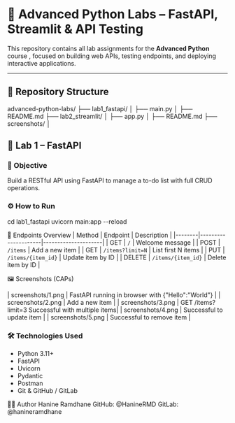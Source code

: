# 🧠 Advanced Python Labs – FastAPI, Streamlit & API Testing

This repository contains all lab assignments for the **Advanced Python** course , focused on building web APIs, testing endpoints, and deploying interactive applications.

---

## 📁 Repository Structure
advanced-python-labs/ ├── lab1_fastapi/ │   ├── main.py │   ├── README.md ├── lab2_streamlit/ │   ├── app.py │   ├── README.md ├── screenshots/ │  
## 🚀 Lab 1 – FastAPI

### 🎯 Objective
Build a RESTful API using FastAPI to manage a to-do list with full CRUD operations.

### ⚙️ How to Run
cd lab1_fastapi
uvicorn main:app --reload

📌 Endpoints Overview
| Method | Endpoint            | Description         |
|--------|---------------------|---------------------|
| GET    | `/`                 | Welcome message     |
| POST   | `/items`            | Add a new item      |
| GET    | `/items?limit=N`    | List first N items  |
| PUT    | `/items/{item_id}`  | Update item by ID   |
| DELETE | `/items/{item_id}`  | Delete item by ID   |



🖼️ Screenshots (CAPs)

| screenshots/1.png | FastAPI running in browser with {"Hello":"World"} | 
| screenshots/2.png | Add a new item | 
| screenshots/3.png | GET /items?limit=3 Successful with multiple items| 
| screenshots/4.png | Successful to update item | 
| screenshots/5.png | Successful to remove item | 

### 🛠️ Technologies Used
- Python 3.11+
- FastAPI
- Uvicorn
- Pydantic
- Postman
- Git & GitHub / GitLab


👩‍💻 Author
Hanine Ramdhane
GitHub: @HanineRMD
GitLab: @hanineramdhane


